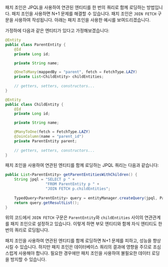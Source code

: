 패치 조인은 JPQL을 사용하여 연관된 엔티티를 한 번의 쿼리로 함께 로딩하는 방법입니다. 패치 조인을 사용하면 N+1 문제를 해결할 수 있습니다. 패치 조인은 `JOIN FETCH` 구문을 사용하여 작성됩니다. 아래는 패치 조인을 사용한 예시를 보여드리겠습니다.

가정하에 다음과 같은 엔티티가 있다고 가정해보겠습니다:

```java
@Entity
public class ParentEntity {
    @Id
    private Long id;

    private String name;

    @OneToMany(mappedBy = "parent", fetch = FetchType.LAZY)
    private List<ChildEntity> childEntities;
    
    // getters, setters, constructors...
}

@Entity
public class ChildEntity {
    @Id
    private Long id;

    private String name;

    @ManyToOne(fetch = FetchType.LAZY)
    @JoinColumn(name = "parent_id")
    private ParentEntity parent;
    
    // getters, setters, constructors...
}
```

패치 조인을 사용하여 연관된 엔티티를 함께 로딩하는 JPQL 쿼리는 다음과 같습니다:

```java
public List<ParentEntity> getParentEntitiesWithChildren() {
    String jpql = "SELECT p " +
                  "FROM ParentEntity p " +
                  "JOIN FETCH p.childEntities";
    
    TypedQuery<ParentEntity> query = entityManager.createQuery(jpql, ParentEntity.class);
    return query.getResultList();
}
```

위의 코드에서 `JOIN FETCH` 구문은 `ParentEntity`와 `childEntities` 사이의 연관관계를 패치 조인으로 설정하고 있습니다. 이렇게 하면 부모 엔티티와 함께 자식 엔티티도 한 번의 쿼리로 로딩됩니다.

패치 조인을 사용하여 연관된 엔티티를 함께 로딩하면 N+1 문제를 피하고, 성능을 향상시킬 수 있습니다. 하지만 패치 조인은 데이터베이스 쿼리의 결과에 영향을 주므로 조심스럽게 사용해야 합니다. 필요한 경우에만 패치 조인을 사용하여 불필요한 데이터 로딩을 방지할 수 있습니다.
